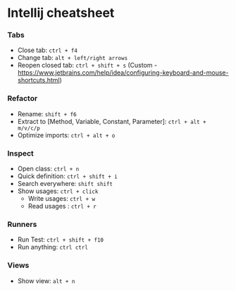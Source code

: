 # Intellij cheatsheet

### Tabs
- Close tab: `ctrl + f4`
- Change tab: `alt + left/right arrows`
- Reopen closed tab: `ctrl + shift + s` (Custom - https://www.jetbrains.com/help/idea/configuring-keyboard-and-mouse-shortcuts.html)


### Refactor
- Rename: `shift + f6`
- Extract to [Method, Variable, Constant, Parameter]: `ctrl + alt + m/v/c/p`
- Optimize imports: `ctrl + alt + o`

### Inspect
- Open class: `ctrl + n`
- Quick definition: `ctrl + shift + i`
- Search everywhere: `shift shift`
- Show usages: `ctrl + click`
  - Write usages: `ctrl + w`
  - Read usages : `ctrl + r`

### Runners

- Run Test: `ctrl + shift + f10`
- Run anything: `ctrl ctrl`

### Views

- Show view: `alt + n`

